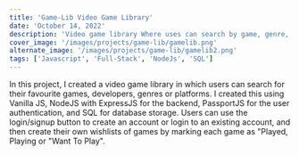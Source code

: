 ```yaml
---
title: 'Game-Lib Video Game Library'
date: 'October 14, 2022'
description: 'Video game library Where uses can search by game, genre, developer or platform to find their favourite games and add it to their wishlist'
cover_image: '/images/projects/game-lib/gamelib.png'
alternate_image: '/images/projects/game-lib/gamelib2.png'
tags: ['Javascript', 'Full-Stack', 'NodeJs', 'SQL']
---
```


In this project, I created a video game library in which users can search for their favourite games, developers, genres or platforms. I created this using Vanilla JS, NodeJS with ExpressJS for the backend, PassportJS for the user authentication, and SQL for database storage. Users can use the login/signup button to create an account or login to an existing account, and then create their own wishlists of games by marking each game as "Played, Playing or "Want To Play".
